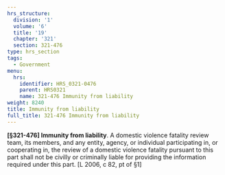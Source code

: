 ```yaml
---
hrs_structure:
  division: '1'
  volume: '6'
  title: '19'
  chapter: '321'
  section: 321-476
type: hrs_section
tags:
  - Government
menu:
  hrs:
    identifier: HRS_0321-0476
    parent: HRS0321
    name: 321-476 Immunity from liability
weight: 8240
title: Immunity from liability
full_title: 321-476 Immunity from liability
---
```

**[§321-476] Immunity from liability**. A domestic violence fatality review team, its members, and any entity, agency, or individual participating in, or cooperating in, the review of a domestic violence fatality pursuant to this part shall not be civilly or criminally liable for providing the information required under this part. [L 2006, c 82, pt of §1]